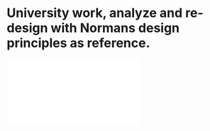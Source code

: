 # University work, analyze and re-design with Normans design principles as reference.
![Lab 2](id404f_dp2_fredrik_larsson.pdf)